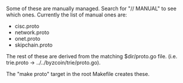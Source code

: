 Some of these are manually managed. Search for "// MANUAL" to see which ones.
Currently the list of manual ones are:
* cisc.proto
* network.proto
* onet.proto
* skipchain.proto

The rest of these are derived from the matching $dir/proto.go file. (i.e. trie.proto ->
../../byzcoin/trie/proto.go).

The "make proto" target in the root Makefile creates these.